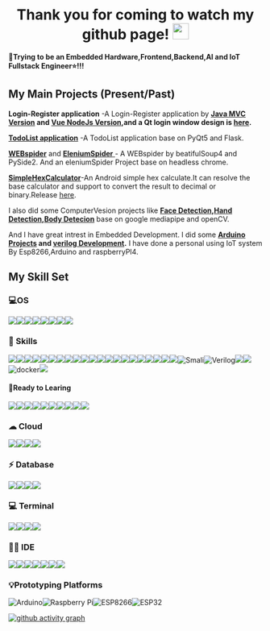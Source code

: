 

<h1 align="center">Thank you for coming to watch my github page!
<img src="https://github.com/blackcater/blackcater/raw/main/images/Hi.gif" height="32"/></h1>

**🌱Trying to be an Embedded Hardware,Frontend,Backend,AI and IoT Fullstack Engineer⭐!!!** 

## My Main Projects (Present/Past)

**Login-Register application** -A Login-Register application by **[Java MVC Version](https://github.com/Wedjat98/Login-Register-JavaVersion) and [Vue NodeJs Version](https://github.com/Wedjat98/Login-RegisterAPP),and a Qt login window design is [here](https://github.com/Wedjat98/loginWindowUI).**

[**TodoList application**](https://github.com/Wedjat98/ToDoListAPP) -A TodoList application base on PyQt5 and Flask.

[**WEBspider**](https://github.com/Wedjat98/WeiboSpider) and [**EleniumSpider** ](https://github.com/Wedjat98/SeleniumSpider)- A WEBspider by beatifulSoup4 and PySide2. And an eleniumSpider Project base on headless chrome.

[**SimpleHexCalculator**](https://github.com/Wedjat98/SimpleHexCalculator)-An Android simple hex calculate.It can resolve the base calculator and support to convert the result to decimal or binary.Release [here](https://github.com/Wedjat98/SimpleHexCalculator/releases/tag/Alpha).

I also did some ComputerVesion projects like **[Face Detection](https://github.com/Wedjat98/Face-Detection),[Hand Detection](https://github.com/Wedjat98/HandDetect),[Body Detecion](https://github.com/Wedjat98/BodyTrack)** base on google mediapipe and openCV.

And I have great intrest in Embedded Development. I did some **[Arduino Projects](https://github.com/Wedjat98/Arduino-Backup) and [verilog Development](https://github.com/Wedjat98/FPGA-VerilogLearning).** I have done a personal using IoT system By Esp8266,Arduino and raspberryPI4.




## My Skill Set  

### 💻OS

![](https://img.shields.io/badge/Windows-0078D6?style=for-the-badge&logo=windows&logoColor=white)![](https://img.shields.io/badge/Android-3DDC84?style=for-the-badge&logo=android&logoColor=white)![](https://img.shields.io/badge/iOS-000000?style=for-the-badge&logo=Apple&logoColor=white)![](https://img.shields.io/badge/Cent%20OS-262577?style=for-the-badge&logo=CentOS&logoColor=white)![](https://img.shields.io/badge/Debian-A81D33?style=for-the-badge&logo=debian&logoColor=white)![](https://img.shields.io/badge/Deepin-007CFF?style=for-the-badge&logo=deepin&logoColor=white)![](https://img.shields.io/badge/manjaro-35BF5C?style=for-the-badge&logo=manjaro&logoColor=white)![](https://img.shields.io/badge/Ubuntu-E95420?style=for-the-badge&logo=ubuntu&logoColor=white)

### 🚀 Skills

![](https://img.shields.io/badge/HTML5-E34F26?style=for-the-badge&logo=html5&logoColor=white)![](https://img.shields.io/badge/CSS3-1572B6?style=for-the-badge&logo=css3&logoColor=white)![](https://img.shields.io/badge/JavaScript-F7DF1E?style=for-the-badge&logo=javascript&logoColor=black)![](https://img.shields.io/badge/TypeScript-007ACC?style=for-the-badge&logo=typescript&logoColor=white)![](https://img.shields.io/badge/json%20web%20tokens-323330?style=for-the-badge&logo=json-web-tokens&logoColor=pink)![](https://img.shields.io/badge/Vue.js-35495E?style=for-the-badge&logo=vue.js&logoColor=4FC08D)![](https://img.shields.io/badge/Bootstrap-563D7C?style=for-the-badge&logo=bootstrap&logoColor=white)![](https://img.shields.io/badge/Webpack-8DD6F9?style=for-the-badge&logo=Webpack&logoColor=white)![](https://img.shields.io/badge/C-00599C?style=for-the-badge&logo=c&logoColor=white)![](https://img.shields.io/badge/Python-3776AB?style=for-the-badge&logo=python&logoColor=white)![](https://img.shields.io/badge/Java-ED8B00?style=for-the-badge&logo=java&logoColor=white)![](https://img.shields.io/badge/Go-00ADD8?style=for-the-badge&logo=go&logoColor=white)![](https://img.shields.io/badge/Ruby-CC342D?style=for-the-badge&logo=ruby&logoColor=white)![](https://img.shields.io/badge/Node.js-43853D?style=for-the-badge&logo=node.js&logoColor=white)![](https://img.shields.io/badge/Lua-2C2D72?style=for-the-badge&logo=lua&logoColor=white)![](https://img.shields.io/badge/PHP-777BB4?style=for-the-badge&logo=php&logoColor=white)![](https://img.shields.io/badge/Markdown-000000?style=for-the-badge&logo=markdown&logoColor=white)![](https://img.shields.io/badge/jQuery-0769AD?style=for-the-badge&logo=jquery&logoColor=white)![](https://img.shields.io/badge/Spring-6DB33F?style=for-the-badge&logo=spring&logoColor=white)![](https://img.shields.io/badge/QT-41CD52?style=for-the-badge&logo=qt&logoColor=white)![](https://img.shields.io/badge/Flask-000000?style=for-the-badge&logo=flask&logoColor=white)![Smali](https://img.shields.io/badge/Smali-2311AB00?style=for-the-badge&logo=Headspace&logoColor=white)![Verilog](https://img.shields.io/badge/Verilog-cccccc?style=for-the-badge&logo=Headspace&logoColor=white)![](https://img.shields.io/badge/PyTorch-EE4C2C?style=for-the-badge&logo=PyTorch&logoColor=white)![](https://img.shields.io/badge/Wordpress-21759B?style=for-the-badge&logo=wordpress&logoColor=white)![docker](https://img.shields.io/badge/Docker-2CA5E0?style=for-the-badge&logo=Docker&logoColor=white)![](https://img.shields.io/badge/OpenCV-5C3EE8?style=for-the-badge&logo=OpenCV&logoColor=white)

#### 🌱Ready to Learing

![](https://img.shields.io/badge/Rust-000000?style=for-the-badge&logo=rust&logoColor=white)![](https://img.shields.io/badge/Dart-0175C2?style=for-the-badge&logo=dart&logoColor=white)![](https://img.shields.io/badge/React-20232A?style=for-the-badge&logo=react&logoColor=61DAFB)![](https://img.shields.io/badge/Django-092E20?style=for-the-badge&logo=django&logoColor=white)![](https://img.shields.io/badge/Flutter-02569B?style=for-the-badge&logo=flutter&logoColor=white)![](https://img.shields.io/badge/Kotlin-0095D5?&style=for-the-badge&logo=kotlin&logoColor=white)![](https://img.shields.io/badge/Swift-FA7343?style=for-the-badge&logo=swift&logoColor=white)![](https://img.shields.io/badge/R-276DC3?style=for-the-badge&logo=r&logoColor=white)![](https://img.shields.io/badge/Oculus%20VR-6CB0DF?style=for-the-badge&logo=Oculus&logoColor=white)![](https://img.shields.io/badge/TensorFlow-FF6F00?style=for-the-badge&logo=tensorflow&logoColor=white)

### ☁ Cloud

![](https://img.shields.io/badge/Alibaba_Cloud-FF6A00?style=for-the-badge&logo=alibabacloud&logoColor=white)![](https://img.shields.io/badge/Amazon_AWS-FF9900?style=for-the-badge&logo=amazonaws&logoColor=white)![](https://img.shields.io/badge/Azure_DevOps-0078D7?style=for-the-badge&logo=azure-devops&logoColor=white)![](https://img.shields.io/badge/huawei_cloud-F80000?style=for-the-badge&logo=Huawei&logoColor=white)

### ⚡ Database

![](https://img.shields.io/badge/MySQL-005C84?style=for-the-badge&logo=mysql&logoColor=white)![](https://img.shields.io/badge/MongoDB-4EA94B?style=for-the-badge&logo=mongodb&logoColor=white)![](https://img.shields.io/badge/Oracle-F80000?style=for-the-badge&logo=Oracle&logoColor=white)![](https://img.shields.io/badge/SQLite-07405E?style=for-the-badge&logo=sqlite&logoColor=white)

### 💻 Terminal

![](https://img.shields.io/badge/GIT-E44C30?style=for-the-badge&logo=git&logoColor=white)![](https://img.shields.io/badge/windows%20terminal-4D4D4D?style=for-the-badge&logo=windows%20terminal&logoColor=white)![](https://img.shields.io/badge/GNU%20Bash-4EAA25?style=for-the-badge&logo=GNU%20Bash&logoColor=white)![](https://img.shields.io/badge/Powershell-2CA5E0?style=for-the-badge&logo=powershell&logoColor=white)

### 👩‍💻 IDE

![](https://img.shields.io/badge/Visual_Studio-5C2D91?style=for-the-badge&logo=visual%20studio&logoColor=white)![](https://img.shields.io/badge/VIM-%2311AB00.svg?&style=for-the-badge&logo=vim&logoColor=white)![](https://img.shields.io/badge/PyCharm-000000.svg?&style=for-the-badge&logo=PyCharm&logoColor=white)![](https://img.shields.io/badge/Visual_Studio_Code-0078D4?style=for-the-badge&logo=visual%20studio%20code&logoColor=white)![](https://img.shields.io/badge/Eclipse-2C2255?style=for-the-badge&logo=eclipse&logoColor=white)![](https://img.shields.io/badge/IntelliJ_IDEA-000000.svg?style=for-the-badge&logo=intellij-idea&logoColor=white)![](https://img.shields.io/badge/Arduino_IDE-00979D?style=for-the-badge&logo=arduino&logoColor=white)

### 💡Prototyping Platforms

![Arduino](https://img.shields.io/badge/Arduino-00979D?style=for-the-badge&logo=Arduino&logoColor=white)![Raspberry Pi](https://img.shields.io/badge/Raspberry%20Pi-A22846?style=for-the-badge&logo=Raspberry%20Pi&logoColor=white)![ESP8266](https://img.shields.io/badge/ESP8266-6CB0DF?style=for-the-badge)![ESP32](https://img.shields.io/badge/ESP32-4B35AAF?style=for-the-badge)








[![github activity graph](https://activity-graph.herokuapp.com/graph?username=Wedjat98&theme=react-dark)](https://github.com/ashutosh00710/github-readme-activity-graph)

